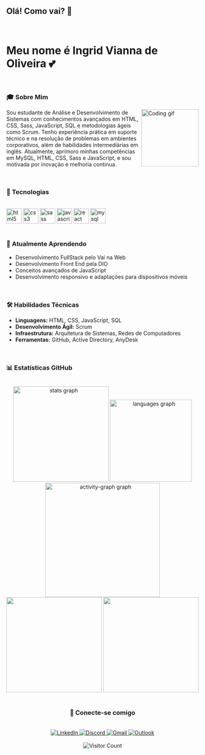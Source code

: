 <h2 align="left">Olá! Como vai? 👋</h2>
<br>
<h1 align="left">Meu nome é Ingrid Vianna de Oliveira 💕</h1>
<br>
<h3 align="left">🎓 Sobre Mim</h3>
<img align="right" height="150" src="https://i.imgflip.com/65efzo.gif" alt="Coding gif" />
<p align="left" >
  Sou estudante de Análise e Desenvolvimento de Sistemas com conhecimentos avançados em HTML, CSS, Sass, JavaScript, SQL e metodologias ágeis como Scrum. Tenho experiência prática em suporte técnico e na resolução de problemas em ambientes corporativos, além de habilidades intermediárias em inglês. Atualmente, aprimoro minhas competências em MySQL, HTML, CSS, Sass e JavaScript, e sou motivada por inovação e melhoria contínua.
</p>
<br>
<h3 align="left">🚀 Tecnologias</h3>
<br>
<div align="left">
  <img src="https://cdn.jsdelivr.net/gh/devicons/devicon/icons/html5/html5-original.svg" height="40" alt="html5 logo" />
  <img src="https://cdn.jsdelivr.net/gh/devicons/devicon/icons/css3/css3-original.svg" height="40" alt="css3 logo" />
  <img src="https://cdn.jsdelivr.net/gh/devicons/devicon/icons/sass/sass-original.svg" height="40" alt="sass logo" />
  <img src="https://cdn.jsdelivr.net/gh/devicons/devicon/icons/javascript/javascript-original.svg" height="40" alt="javascript logo" />
  <img src="https://cdn.jsdelivr.net/gh/devicons/devicon/icons/react/react-original.svg" height="40" alt="react logo" />
  <img src="https://cdn.jsdelivr.net/gh/devicons/devicon/icons/mysql/mysql-original.svg" height="40" alt="mysql logo" />
</div>
<br>
<h3 align="left">🌱 Atualmente Aprendendo</h3>
<ul>
  <li>Desenvolvimento FullStack pelo Vai na Web</li>
  <li>Desenvolvimento Front End pela DIO</li>
  <li>Conceitos avançados de JavaScript</li>
  <li>Desenvolvimento responsivo e adaptações para dispositivos móveis</li>
</ul>
<br>
<h3 align="left">🛠 Habilidades Técnicas</h3>
<ul>
  <li><strong>Linguagens:</strong> HTML, CSS, JavaScript, SQL</li>
  <li><strong>Desenvolvimento Ágil:</strong> Scrum</li>
  <li><strong>Infraestrutura:</strong> Arquitetura de Sistemas, Redes de Computadores</li>
  <li><strong>Ferramentas:</strong> GitHub, Active Directory, AnyDesk</li>
</ul>
<br>
<h3 align="left">📊 Estatísticas GitHub</h3>
<br>
<div align="center">
  <img src="https://github-readme-stats.vercel.app/api?username=viannaingrid&show_icons=true&theme=omni&include_all_commits=true&count_private=true" height="250" alt="stats graph" />
  <img src="https://github-readme-stats.vercel.app/api/top-langs/?username=viannaingrid&layout=compact&langs_count=5&theme=omni" height="215" alt="languages graph" />
  <img src="https://github-readme-activity-graph.vercel.app/graph?username=viannaingrid&radius=16&theme=nightowl&area=true&order=5" height="300" alt="activity-graph graph"  />
  <img src="http://github-profile-summary-cards.vercel.app/api/cards/productive-time?username=viannaingrid&theme=tokyonight&utcOffset=8" height="250"/>
  <img src="http://github-profile-summary-cards.vercel.app/api/cards/stats?username=viannaingrid&theme=tokyonight" height="250"/>
</div>

<br>
<h3 align="center">🤝 Conecte-se comigo</h3>
<br>
<div align="center">
  <a href="https://www.linkedin.com/in/ingrid-vianna/" target="_blank">
    <img src="https://img.shields.io/badge/-LinkedIn-%230077B5?style=for-the-badge&logo=linkedin&logoColor=white" alt="LinkedIn">
  </a>
  <a href="https://discord.com/users/ingrid.vianna" target="_blank">
    <img src="https://img.shields.io/badge/-Discord-%237289DA?style=for-the-badge&logo=discord&logoColor=white" alt="Discord">
  </a>
  <a href="mailto:viannaingrid856@gmail.com">
    <img src="https://img.shields.io/badge/-Gmail-%23333?style=for-the-badge&logo=gmail&logoColor=white" alt="Gmail">
  </a>
  <a href="mailto:ingrid.vianna1@outlook.com">
    <img src="https://img.shields.io/badge/-Outlook-%230078D4?style=for-the-badge&logo=microsoft-outlook&logoColor=white" alt="Outlook">
  </a>
</div>
<br>
<div align="center">
  <img src="https://profile-counter.glitch.me/viannaingrid/count.svg?" alt="Visitor Count" />
</div>
